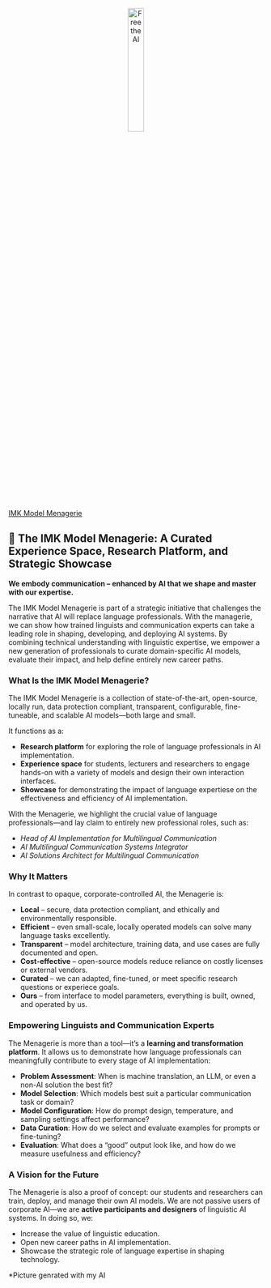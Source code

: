 <p align="center">
  <img src="https://github.com/user-attachments/assets/77955d13-d4c4-4f59-9c58-c8f154993a63" alt="Free the AI" width="25%">
</p>


[IMK Model Menagerie](https://9488e693e5393d8de0.gradio.live/)


## 🐉 The IMK Model Menagerie: A Curated Experience Space, Research Platform, and Strategic Showcase

**We embody communication – enhanced by AI that we shape and master with our expertise.**

The IMK Model Menagerie is part of a strategic initiative that challenges the narrative that AI will replace language professionals. With the managerie, we can show how trained linguists and communication experts can take a leading role in shaping, developing, and deploying AI systems. By combining technical understanding with linguistic expertise, we empower a new generation of professionals to curate domain-specific AI models, evaluate their impact, and help define entirely new career paths.

### What Is the IMK Model Menagerie?

The IMK Model Menagerie is a collection of state-of-the-art, open-source, locally run, data protection compliant, transparent, configurable, fine-tuneable, and scalable AI models—both large and small.

It functions as a:
- **Research platform** for exploring the role of language professionals in AI implementation.
- **Experience space** for students, lecturers and researchers to engage hands-on with a variety of models and design their own interaction interfaces.
- **Showcase** for demonstrating the impact of language expertiese on the effectiveness and efficiency of AI implementation.

With the Menagerie, we highlight the crucial value of language professionals—and lay claim to entirely new professional roles, such as:
- *Head of AI Implementation for Multilingual Communication*
- *AI Multilingual Communication Systems Integrator*
- *AI Solutions Architect for Multilingual Communication*



### Why It Matters

In contrast to opaque, corporate-controlled AI, the Menagerie is:
- **Local** – secure, data protection compliant, and ethically and environmentally responsible.
- **Efficient** – even small-scale, locally operated models can solve many language tasks excellently.
- **Transparent** – model architecture, training data, and use cases are fully documented and open.
- **Cost-effective** – open-source models reduce reliance on costly licenses or external vendors.
- **Curated** – we can adapted, fine-tuned, or meet specific research questions or experiece goals.
- **Ours** – from interface to model parameters, everything is built, owned, and operated by us.



### Empowering Linguists and Communication Experts

The Menagerie is more than a tool—it’s a **learning and transformation platform**. It allows us to demonstrate how language professionals can meaningfully contribute to every stage of AI implementation:

- **Problem Assessment**: When is machine translation, an LLM, or even a non-AI solution the best fit?
- **Model Selection**: Which models best suit a particular communication task or domain?
- **Model Configuration**: How do prompt design, temperature, and sampling settings affect performance?
- **Data Curation**: How do we select and evaluate examples for prompts or fine-tuning?
- **Evaluation**: What does a “good” output look like, and how do we measure usefulness and efficiency?



### A Vision for the Future

The Menagerie is also a proof of concept: our students and researchers can train, deploy, and manage their own AI models. We are not passive users of corporate AI—we are **active participants and designers** of linguistic AI systems. In doing so, we:
- Increase the value of linguistic education.
- Open new career paths in AI implementation.
- Showcase the strategic role of language expertise in shaping technology.

*Picture genrated with my AI
